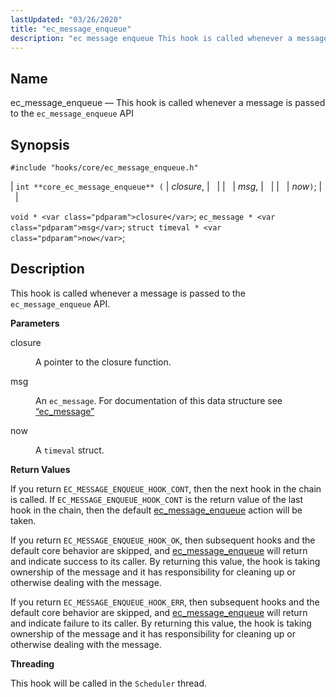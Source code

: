```yaml
---
lastUpdated: "03/26/2020"
title: "ec_message_enqueue"
description: "ec message enqueue This hook is called whenever a message is passed to the ec message enqueue API int core ec message enqueue closure msg now void closure ec message msg struct timeval now This hook is called whenever a message is passed to the ec message enqueue API closure..."
---
```


<a name="hooks.core.ec_message_enqueue"></a> 
## Name

ec_message_enqueue — This hook is called whenever a message is passed to the `ec_message_enqueue` API

## Synopsis

`#include "hooks/core/ec_message_enqueue.h"`

| `int **core_ec_message_enqueue** (` | <var class="pdparam">closure</var>, |   |
|   | <var class="pdparam">msg</var>, |   |
|   | <var class="pdparam">now</var>`)`; |   |

`void * <var class="pdparam">closure</var>`;
`ec_message * <var class="pdparam">msg</var>`;
`struct timeval * <var class="pdparam">now</var>`;<a name="idp38188384"></a> 
## Description

This hook is called whenever a message is passed to the `ec_message_enqueue` API.

**<a name="idp44606752"></a> Parameters**

<dl class="variablelist">

<dt>closure</dt>

<dd>

A pointer to the closure function.

</dd>

<dt>msg</dt>

<dd>

An `ec_message`. For documentation of this data structure see [“ec_message”](/momentum/3/3-api/structs-ec-message)

</dd>

<dt>now</dt>

<dd>

A `timeval` struct.

</dd>

</dl>

**<a name="idp44614544"></a> Return Values**

If you return `EC_MESSAGE_ENQUEUE_HOOK_CONT`, then the next hook in the chain is called. If `EC_MESSAGE_ENQUEUE_HOOK_CONT` is the return value of the last hook in the chain, then the default [ec_message_enqueue](/momentum/3/3-api/apis-ec-message-enqueue) action will be taken.

If you return `EC_MESSAGE_ENQUEUE_HOOK_OK`, then subsequent hooks and the default core behavior are skipped, and [ec_message_enqueue](/momentum/3/3-api/apis-ec-message-enqueue) will return and indicate success to its caller. By returning this value, the hook is taking ownership of the message and it has responsibility for cleaning up or otherwise dealing with the message.

If you return `EC_MESSAGE_ENQUEUE_HOOK_ERR`, then subsequent hooks and the default core behavior are skipped, and [ec_message_enqueue](/momentum/3/3-api/apis-ec-message-enqueue) will return and indicate failure to its caller. By returning this value, the hook is taking ownership of the message and it has responsibility for cleaning up or otherwise dealing with the message.

**<a name="idp44620256"></a> Threading**

This hook will be called in the `Scheduler` thread.